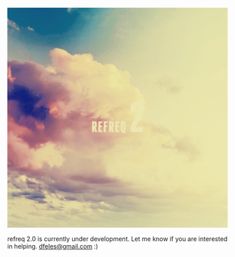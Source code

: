 ![Alt text](refreq.png "refreq")

refreq 2.0 is currently under development. Let me know if you are interested in helping.
dfeles@gmail.com
:)